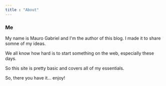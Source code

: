 ```yaml
---
title : "About"
---
```


### Me

My name is Mauro Gabriel and I'm the author of this blog. I made it to share somne of my ideas.

We all know how hard is to start something on the web, especially these days. 

So this site is pretty basic and covers all of my essentials. 

So, there you have it... enjoy!
